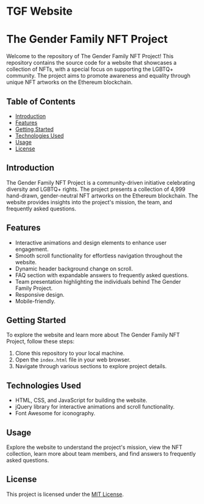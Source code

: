 # TGF Website

# The Gender Family NFT Project

Welcome to the repository of The Gender Family NFT Project! This repository contains the source code for a website that showcases a collection of NFTs, with a special focus on supporting the LGBTQ+ community. The project aims to promote awareness and equality through unique NFT artworks on the Ethereum blockchain.

## Table of Contents

- [Introduction](#introduction)
- [Features](#features)
- [Getting Started](#getting-started)
- [Technologies Used](#technologies-used)
- [Usage](#usage)
- [License](#license)

## Introduction

The Gender Family NFT Project is a community-driven initiative celebrating diversity and LGBTQ+ rights. The project presents a collection of 4,999 hand-drawn, gender-neutral NFT artworks on the Ethereum blockchain. The website provides insights into the project's mission, the team, and frequently asked questions.

## Features

- Interactive animations and design elements to enhance user engagement.
- Smooth scroll functionality for effortless navigation throughout the website.
- Dynamic header background change on scroll.
- FAQ section with expandable answers to frequently asked questions.
- Team presentation highlighting the individuals behind The Gender Family Project.
- Responsive design.
- Mobile-friendly.

## Getting Started

To explore the website and learn more about The Gender Family NFT Project, follow these steps:

1. Clone this repository to your local machine.
2. Open the `index.html` file in your web browser.
3. Navigate through various sections to explore project details.

## Technologies Used

- HTML, CSS, and JavaScript for building the website.
- jQuery library for interactive animations and scroll functionality.
- Font Awesome for iconography.

## Usage

Explore the website to understand the project's mission, view the NFT collection, learn more about team members, and find answers to frequently asked questions.

## License

This project is licensed under the [MIT License](LICENSE).
